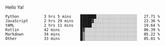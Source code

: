 Hello Ya!

<!--START_SECTION:waka-->

```text
Python           3 hrs 5 mins    ███████░░░░░░░░░░░░░░░░░░   27.71 %
JavaScript       2 hrs 29 mins   █████▓░░░░░░░░░░░░░░░░░░░   22.36 %
YAML             2 hrs 11 mins   █████░░░░░░░░░░░░░░░░░░░░   19.64 %
Kotlin           42 mins         █▓░░░░░░░░░░░░░░░░░░░░░░░   06.39 %
Markdown         34 mins         █▒░░░░░░░░░░░░░░░░░░░░░░░   05.22 %
Other            33 mins         █▒░░░░░░░░░░░░░░░░░░░░░░░   05.01 %
```

<!--END_SECTION:waka-->
